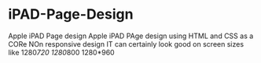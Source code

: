 # iPAD-Page-Design
Apple iPAD Page design
Apple iPAD PAge design using HTML and CSS as a CORe
NOn responsive design
IT can certainly look good on screen sizes like 1280*720 1280*800 1280*960
